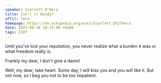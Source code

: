 ```yaml
---
speaker: Scarlett O'Hara
title: Isn't it Windy?
affil: Tara
homepage: https://en.wikipedia.org/wiki/Scarlett_O%27Hara
date: 2021-08-30 10:15:00 +0200
tags: 21HT
---
```

Until you've lost your reputation, you never realize what a burden it was or what freedom really is.

Frankly my dear, I don't give a damn!

<!--more-->
Well, my dear, take heart. Some day, I will kiss you and you will like it. But not now, so I beg you not to be too impatient.
